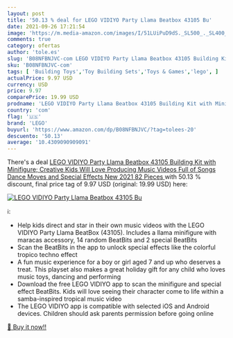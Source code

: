 ```yaml
---
layout: post
title: '50.13 % deal for LEGO VIDIYO Party Llama Beatbox 43105 Bu'
date: 2021-09-26 17:21:54
image: 'https://m.media-amazon.com/images/I/51LUiPuD9dS._SL500_._SL400_.jpg'
comments: true
category: ofertas
author: 'tole.es'
slug: 'B08NFBNJVC-com LEGO VIDIYO Party Llama Beatbox 43105 Building Kit with...'
sku: 'B08NFBNJVC-com'
tags: [ 'Building Toys','Toy Building Sets','Toys & Games','lego', ]
actualPrice: 9.97 USD
currency: USD
price: 9.97
comparePrice: 19.99 USD
prodname: 'LEGO VIDIYO Party Llama Beatbox 43105 Building Kit with Minifigure; Creative Kids Will Love Producing Music Videos Full of Songs  Dance Moves and Special Effects  New 2021  82 Pieces '
country: 'com'
flag: '🇺🇸'
brand: 'LEGO'
buyurl: 'https://www.amazon.com/dp/B08NFBNJVC/?tag=tolees-20'
descuento: '50.13'
average: '10.4309090909091'
---
```


There's a deal [LEGO VIDIYO Party Llama Beatbox 43105 Building Kit with Minifigure; Creative Kids Will Love Producing Music Videos Full of Songs  Dance Moves and Special Effects  New 2021  82 Pieces ](https://www.amazon.com/dp/B08NFBNJVC/?tag=tolees-20)  with  50.13 % discount, final price tag of  9.97 USD (original: 19.99 USD) here:

[![LEGO VIDIYO Party Llama Beatbox 43105 Bu](https://m.media-amazon.com/images/I/51LUiPuD9dS._SL500_._SL400_.jpg)](https://www.amazon.com/dp/B08NFBNJVC/?tag=tolees-20)

ℹ️:

- Help kids direct and star in their own music videos with the LEGO VIDIYO Party Llama BeatBox (43105). Includes a llama minifigure with maracas accessory, 14 random BeatBits and 2 special BeatBits
- Scan the BeatBits in the app to unlock special effects like the colorful tropico techno effect
- A fun music experience for a boy or girl aged 7 and up who deserves a treat. This playset also makes a great holiday gift for any child who loves music toys, dancing and performing
- Download the free LEGO VIDIYO app to scan the minifigure and special effect BeatBits. Kids will love seeing their character come to life within a samba-inspired tropical music video
- The LEGO VIDIYO app is compatible with selected iOS and Android devices. Children should ask parents permission before going online

[🛒 Buy it now!!](https://www.amazon.com/dp/B08NFBNJVC/?tag=tolees-20)
